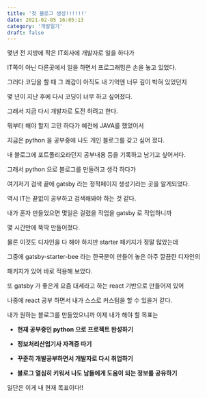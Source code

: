 ```yaml
---
title: '첫 블로그 생성!!!!!!'
date: 2021-02-05 16:05:13
category: '개발일기'
draft: false
---
```


몇년 전 지방에 작은 IT회사에 개발자로 일을 하다가   

IT쪽이 아닌 다른곳에서 일을 하면서 프로그래밍은 손을 놓고 있었다.

그러다 코딩을 할 때 그 쾌감이 아직도 내 기억엔 너무 깊이 박혀 있었던지

몇 년이 지난 후에 다시 코딩이 너무 하고 싶어졌다.

그래서 지금 다시 개발자로 도전 하려고 한다.

뭐부터 해야 할지 고민 하다가 예전에 JAVA를 했었어서

지금은 python 을 공부중에 나도 개인 블로그를 갖고 싶어 졌다.

내 블로그에 포트폴리오라던지 공부내용 등을 기록하고 남기고 싶어서다.

그래서 python 으로 블로그를 만들려고 생각 하다가

여기저기 검색 끝에 gatsby 라는 정적페이지 생성기라는 곳을 알게되었다.

역시 IT는 끝없이 공부하고 검색해봐야 하는 것 같다.

내가 혼자 만들었으면 몇일은 걸렸을 작업을 gatsby 로 작업하니까

몇 시간만에 뚝딱 만들어졌다.

물론 이것도 디자인을 다 해야 하지만 starter 패키지가 정말 많았는데

그중에 gatsby-starter-bee 라는 한국분이 만들어 놓은 아주 깔끔한 디자인의

패키지가 있어 바로 적용해 보았다.

또 gatsby 가 좋은게 요즘 대세라고 하는 react 기반으로 만들어져 있어

나중에 react 공부 하면서 내가 스스로 커스텀을 할 수 있을거 같다.

내가 원하는 블로그를 만들었으니까 이제 내가 해야 할 목표는

- **현재 공부중인 python 으로 프로젝트 완성하기**

- **정보처리산업기사 자격증 따기**

- **꾸준히 개발공부하면서 개발자로 다시 취업하기**

- **블로그 열심히 키워서 나도 남들에게 도움이 되는 정보를 공유하기**

일단은 이게 내 현재 목표이다!!
